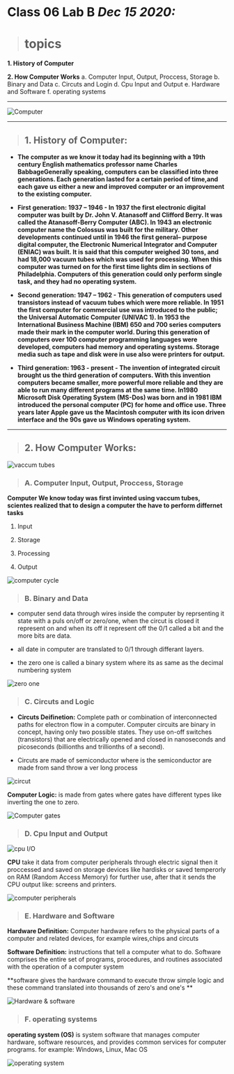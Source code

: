 
# Class 06 Lab B *Dec 15 2020:*

> # topics

__1. History of Computer__

__2. How Computer Works__
      a. Computer Input, Output, Proccess, Storage
      b. Binary and Data 
      c. Circuts and Login 
      d. Cpu Input and Output
      e. Hardware and Software
      f. operating systems


---

![Computer](https://miro.medium.com/max/3000/1*NZsNSuNxe_O2YW1ybboOvA.jpeg)

---

> ## 1. History of Computer:

* **The computer as we know it today had its beginning with a 19th century English mathematics professor name Charles BabbageGenerally speaking, computers can be classified into three generations. Each generation lasted for a certain period of time,and each gave us either a new and improved computer or an improvement to the existing computer.**

* **First generation: 1937 – 1946 - In 1937 the first electronic digital computer was built by Dr. John V. Atanasoff and Clifford Berry. It was called the Atanasoff-Berry Computer (ABC). In 1943 an electronic computer name the Colossus was built for the military. Other developments continued until in 1946 the first general– purpose digital computer, the Electronic Numerical Integrator and Computer (ENIAC) was built. It is said that this computer weighed 30 tons, and had 18,000 vacuum tubes which was used for processing. When this computer was turned on for the first time lights dim in sections of Philadelphia. Computers of this generation could only perform single task, and they had no operating system.**

* **Second generation: 1947 – 1962 - This generation of computers used transistors instead of vacuum tubes which were more reliable. In 1951 the first computer for commercial use was introduced to the public; the Universal Automatic Computer (UNIVAC 1). In 1953 the International Business Machine (IBM) 650 and 700 series computers made their mark in the computer world. During this generation of computers over 100 computer programming languages were developed, computers had memory and operating systems. Storage media such as tape and disk were in use also were printers for output.**

* **Third generation: 1963 - present - The invention of integrated circuit brought us the third generation of computers. With this invention computers became smaller, more powerful more reliable and they are able to run many different programs at the same time. In1980 Microsoft Disk Operating System (MS-Dos) was born and in 1981 IBM introduced the personal computer (PC) for home and office use. Three years later Apple gave us the Macintosh computer with its icon driven interface and the 90s gave us Windows operating system.**

---

> ## 2. How Computer Works:

![vaccum tubes](https://www.nutsvolts.com/uploads/articles/NV_1106_Trinkaus_large.jpg)

> ### A. Computer Input, Output, Proccess, Storage

  **Computer We know today was first invinted using vaccum tubes, scientes realized  that to design a computer the have to perform differnet tasks**
  
  1. Input 
  
  2. Storage 
  
  3. Processing 
  
  4. Output
 
 ![computer cycle](https://www.ictlounge.com/Images/input_process_output_diagr2.gif)
 
 > ### B. Binary and Data 
 
 * computer send data through wires inside the computer by reprsenting it state with a puls on/off or zero/one, when the circut is closed it represent on and when its off it represent off the 0/1 called a bit and the more bits are data. 
 
 * all date in computer are translated to 0/1 through differant layers.
 
 * the zero one is called a binary system where its as same as the decimal numbering system 
 
 ![zero one](https://media.istockphoto.com/photos/zero-one-computer-binary-big-data-cyber-information-security-picture-id1067755908)
 
  
 > ### C. Circuts and Logic
 
 * **Circuts Deifinetion:** Complete path or combination of interconnected paths for electron flow in a computer. Computer circuits are binary in concept, having only two possible states. They use on-off switches (transistors) that are electrically opened and closed in nanoseconds and picoseconds (billionths and trillionths of a second).
 
 * Circuts are made of semiconductor where is the semiconductor are made from sand throw a ver long process
 
 ![circut](https://encrypted-tbn0.gstatic.com/images?q=tbn:ANd9GcQ3PMTqoTA0lAfFX71twVthou1XNw2Th1SBSQ&usqp=CAU)
 
 **Computer Logic:** is made from gates where gates have different types like inverting the one to zero.
 
 ![Computer gates](https://2.bp.blogspot.com/-rvLMbAdOrao/WOu579v-axI/AAAAAAAAAJM/BXjx4L75Nn4byDoaDOg9KufCnfUIWpAywCLcB/s640/Screen%2BShot%2B2017-04-11%2Bat%2B00.58.57.png)
 
 
 > ### D. Cpu Input and Output
 
 ![cpu I/O](https://upload.wikimedia.org/wikipedia/commons/1/15/Computer1.png)
 
 **CPU** take it data from computer peripherals through electric signal then it proccessed and saved on storage devices like hardisks or saved temperorly on RAM (Random Access Memory) for further use, after that it sends the CPU output like: screens and printers.
 
 ![computer peripherals](https://previews.123rf.com/images/stoyanh/stoyanh1402/stoyanh140200052/26082711-computer-peripherals-and-accessories-icons.jpg)
 
 
 > ### E. Hardware and Software
 
 **Hardware Definition:** Computer hardware refers to the physical parts of a computer and related devices, for example wires,chips and circuts
 
 **Software Definition:** instructions that tell a computer what to do. Software comprises the entire set of programs, procedures, and routines associated with the operation of a computer system
 
 **software gives the hardware command to execute throw simple logic and these command translated into thousands of zero's and one's  **
 
 ![Hardware & software](https://i.ytimg.com/vi/NARrnGza4kA/maxresdefault.jpg)
 
 > ###  F. operating systems
 
 **operating system (OS)** is system software that manages computer hardware, software resources, and provides common services for computer programs.
 for example: Windows, Linux, Mac OS
 
 ![operating system](https://www.howtogeek.com/thumbcache/2/200/8b2cb8c7c5fc73604d66fd5f0c38be7a/wp-content/uploads/2018/08/img_5b68e80f77e33.png)
 
